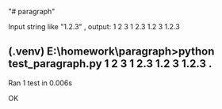 "# paragraph"

Input string like "1.2.3" , output:
1 2 3
1 2.3
1.2 3
1.2.3

(.venv) E:\homework\paragraph>python test_paragraph.py
1 2 3
1 2.3
1.2 3
1.2.3
.
----------------------------------------------------------------------
Ran 1 test in 0.006s

OK